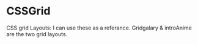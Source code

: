 # CSSGrid
<!-- these project I made by following FireShip io "the joy of grid" tutorial. -->

CSS grid Layouts: I can use these as a referance.
Gridgalary & introAnime are the two grid layouts.

